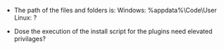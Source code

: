 - The path of the files and folders is:
    Windows: %appdata%\Code\User
    Linux: ?

- Dose the execution of the install script for the plugins need elevated privilages?